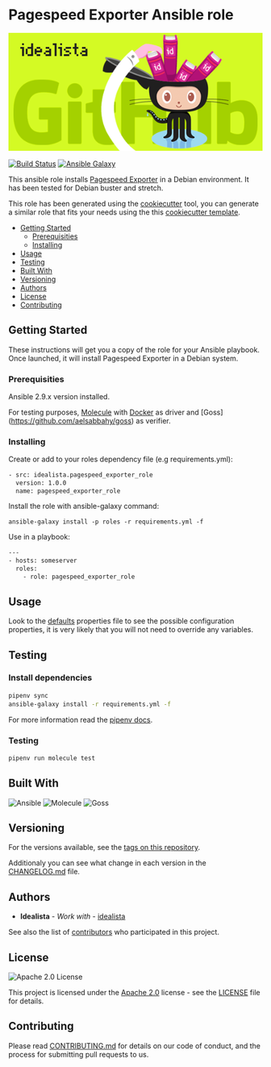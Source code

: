 # Pagespeed Exporter Ansible role
![Logo](https://raw.githubusercontent.com/idealista/pagespeed_exporter_role/master/logo.gif)

[![Build Status](https://travis-ci.org/idealista/pagespeed_exporter_role.png)](https://travis-ci.org/idealista/pagespeed_exporter_role)
[![Ansible Galaxy](https://img.shields.io/badge/galaxy-idealista.pagespeed_exporter_role-B62682.svg)](https://galaxy.ansible.com/idealista/pagespeed_exporter_role)



This ansible role installs [Pagespeed Exporter](https://github.com/foomo/pagespeed_exporter) in a Debian environment. It has been tested for Debian buster and stretch.

This role has been generated using the [cookiecutter](https://github.com/cookiecutter/cookiecutter) tool, you can generate a similar role that fits your needs using the this [cookiecutter template](https://github.com/idealista/cookiecutter-ansible-role).

- [Getting Started](#getting-started)
	- [Prerequisities](#prerequisities)
	- [Installing](#installing)
- [Usage](#usage)
- [Testing](#testing)
- [Built With](#built-with)
- [Versioning](#versioning)
- [Authors](#authors)
- [License](#license)
- [Contributing](#contributing)

## Getting Started
These instructions will get you a copy of the role for your Ansible playbook. Once launched, it will install Pagespeed Exporter in a Debian system.

### Prerequisities

Ansible 2.9.x version installed.

For testing purposes, [Molecule](https://molecule.readthedocs.io/) with [Docker](https://www.docker.com/) as driver and  [Goss] (https://github.com/aelsabbahy/goss) as verifier.

### Installing

Create or add to your roles dependency file (e.g requirements.yml):

```
- src: idealista.pagespeed_exporter_role
  version: 1.0.0
  name: pagespeed_exporter_role
```

Install the role with ansible-galaxy command:

```
ansible-galaxy install -p roles -r requirements.yml -f
```

Use in a playbook:

```
---
- hosts: someserver
  roles:
    - role: pagespeed_exporter_role
```

## Usage

Look to the [defaults](defaults/main.yml) properties file to see the possible configuration properties, it is very likely that you will not need to override any variables.


## Testing

### Install dependencies

```sh
pipenv sync
ansible-galaxy install -r requirements.yml -f
```

For more information read the [pipenv docs](ipenv-fork.readthedocs.io/en/latest/).

### Testing

```sh
pipenv run molecule test 
```

## Built With

![Ansible](https://img.shields.io/badge/ansible-2.9.7-green.svg)
![Molecule](https://img.shields.io/badge/molecule-3.0.4-green.svg)
![Goss](https://img.shields.io/badge/goss-0.3.9-green.svg)

## Versioning

For the versions available, see the [tags on this repository](https://github.com/idealista/pagespeed_exporter_role/tags).

Additionaly you can see what change in each version in the [CHANGELOG.md](CHANGELOG.md) file.

## Authors

* **Idealista** - *Work with* - [idealista](https://github.com/idealista)

See also the list of [contributors](https://github.com/idealista/pagespeed_exporter_role/contributors) who participated in this project.

## License

![Apache 2.0 License](https://img.shields.io/hexpm/l/plug.svg)

This project is licensed under the [Apache 2.0](https://www.apache.org/licenses/LICENSE-2.0) license - see the [LICENSE](LICENSE) file for details.

## Contributing

Please read [CONTRIBUTING.md](.github/CONTRIBUTING.md) for details on our code of conduct, and the process for submitting pull requests to us.
